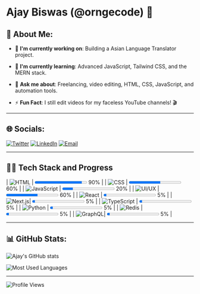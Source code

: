 # Ajay Biswas (@orngecode) 🚀

## 🌟 About Me:

- 🔭 **I'm currently working on**: 
  Building a Asian Language Translator project.
  
- 🌱 **I'm currently learning**: 
  Advanced JavaScript, Tailwind CSS, and the MERN stack.
  
- 💬 **Ask me about**: 
  Freelancing, video editing, HTML, CSS, JavaScript, and automation tools.

- ⚡ **Fun Fact**: 
  I still edit videos for my faceless YouTube channels! 🎬

---

## 🌐 Socials:

[![Twitter](https://img.shields.io/badge/Twitter-1DA1F2?style=for-the-badge&logo=twitter&logoColor=white)](https://twitter.com/orngecode)
[![LinkedIn](https://img.shields.io/badge/LinkedIn-0077B5?style=for-the-badge&logo=linkedin&logoColor=white)](https://linkedin.com/in/orngecode)
[![Email](https://img.shields.io/badge/Email-D14836?style=for-the-badge&logo=gmail&logoColor=white)](mailto:orngecode@gmail.com)

---

## 🧑‍💻 Tech Stack and Progress

| ![HTML](https://img.shields.io/badge/HTML-90%25-blue)    | <progress value="90" max="100"></progress> 90% |
| ![CSS](https://img.shields.io/badge/CSS-60%25-blue)      | <progress value="60" max="100"></progress> 60% |
| ![JavaScript](https://img.shields.io/badge/JavaScript-20%25-blue) | <progress value="20" max="100"></progress> 20% |
| ![UI/UX](https://img.shields.io/badge/UI/UX-60%25-blue)  | <progress value="60" max="100"></progress> 60% |
| ![React](https://img.shields.io/badge/React-5%25-blue)   | <progress value="5" max="100"></progress> 5%  |
| ![Next.js](https://img.shields.io/badge/Next.js-5%25-blue)| <progress value="5" max="100"></progress> 5%  |
| ![TypeScript](https://img.shields.io/badge/TypeScript-5%25-blue) | <progress value="5" max="100"></progress> 5%  |
| ![Python](https://img.shields.io/badge/Python-5%25-blue) | <progress value="5" max="100"></progress> 5%  |
| ![Redis](https://img.shields.io/badge/Redis-5%25-blue)   | <progress value="5" max="100"></progress> 5%  |
| ![GraphQL](https://img.shields.io/badge/GraphQL-5%25-blue)| <progress value="5" max="100"></progress> 5%  |



---

## 📊 GitHub Stats:

![Ajay's GitHub stats](https://github-readme-stats.vercel.app/api?username=orngecode&show_icons=true&theme=radical)

![Most Used Languages](https://github-readme-stats.vercel.app/api/top-langs/?username=orngecode&layout=compact&theme=radical)

---

![Profile Views](https://komarev.com/ghpvc/?username=orngecode&color=blueviolet&style=for-the-badge)



